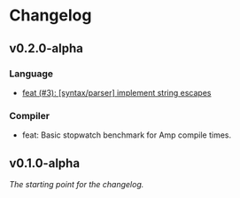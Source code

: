 # Changelog

## v0.2.0-alpha

### Language
- [feat (#3): [syntax/parser] implement string escapes](https://github.com/amp-lang/amp/issues/3)

### Compiler
- feat: Basic stopwatch benchmark for Amp compile times.

## v0.1.0-alpha
*The starting point for the changelog.*